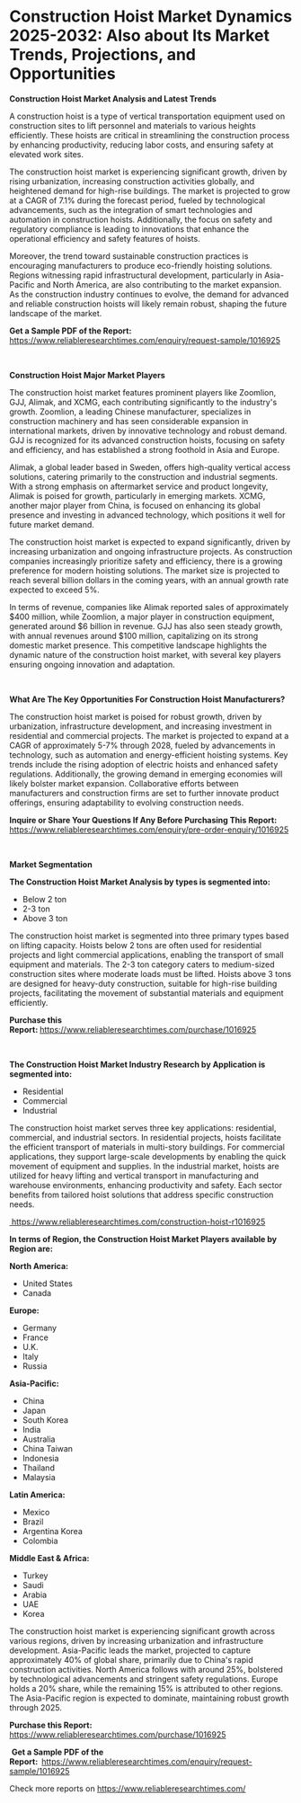 <p><h1>Construction Hoist Market Dynamics 2025-2032: Also about Its Market Trends, Projections, and Opportunities</h1></p><p><strong>Construction Hoist Market Analysis and Latest Trends</strong></p>
<p><p>A construction hoist is a type of vertical transportation equipment used on construction sites to lift personnel and materials to various heights efficiently. These hoists are critical in streamlining the construction process by enhancing productivity, reducing labor costs, and ensuring safety at elevated work sites.</p><p>The construction hoist market is experiencing significant growth, driven by rising urbanization, increasing construction activities globally, and heightened demand for high-rise buildings. The market is projected to grow at a CAGR of 7.1% during the forecast period, fueled by technological advancements, such as the integration of smart technologies and automation in construction hoists. Additionally, the focus on safety and regulatory compliance is leading to innovations that enhance the operational efficiency and safety features of hoists.</p><p>Moreover, the trend toward sustainable construction practices is encouraging manufacturers to produce eco-friendly hoisting solutions. Regions witnessing rapid infrastructural development, particularly in Asia-Pacific and North America, are also contributing to the market expansion. As the construction industry continues to evolve, the demand for advanced and reliable construction hoists will likely remain robust, shaping the future landscape of the market.</p></p>
<p><strong>Get a Sample PDF of the Report:&nbsp;</strong> <a href="https://www.reliableresearchtimes.com/enquiry/request-sample/1016925?utm_campaign=2220&utm_medium=2&utm_source=Github&utm_content=ia&utm_term=10042025&utm_id=construction-hoist">https://www.reliableresearchtimes.com/enquiry/request-sample/1016925</a></p>
<p>&nbsp;</p>
<p><strong>Construction Hoist Major Market Players</strong></p>
<p><p>The construction hoist market features prominent players like Zoomlion, GJJ, Alimak, and XCMG, each contributing significantly to the industry's growth. Zoomlion, a leading Chinese manufacturer, specializes in construction machinery and has seen considerable expansion in international markets, driven by innovative technology and robust demand. GJJ is recognized for its advanced construction hoists, focusing on safety and efficiency, and has established a strong foothold in Asia and Europe.</p><p>Alimak, a global leader based in Sweden, offers high-quality vertical access solutions, catering primarily to the construction and industrial segments. With a strong emphasis on aftermarket service and product longevity, Alimak is poised for growth, particularly in emerging markets. XCMG, another major player from China, is focused on enhancing its global presence and investing in advanced technology, which positions it well for future market demand.</p><p>The construction hoist market is expected to expand significantly, driven by increasing urbanization and ongoing infrastructure projects. As construction companies increasingly prioritize safety and efficiency, there is a growing preference for modern hoisting solutions. The market size is projected to reach several billion dollars in the coming years, with an annual growth rate expected to exceed 5%.</p><p>In terms of revenue, companies like Alimak reported sales of approximately $400 million, while Zoomlion, a major player in construction equipment, generated around $6 billion in revenue. GJJ has also seen steady growth, with annual revenues around $100 million, capitalizing on its strong domestic market presence. This competitive landscape highlights the dynamic nature of the construction hoist market, with several key players ensuring ongoing innovation and adaptation.</p></p>
<p>&nbsp;</p>
<p><strong>What Are The Key Opportunities For Construction Hoist Manufacturers?</strong></p>
<p><p>The construction hoist market is poised for robust growth, driven by urbanization, infrastructure development, and increasing investment in residential and commercial projects. The market is projected to expand at a CAGR of approximately 5-7% through 2028, fueled by advancements in technology, such as automation and energy-efficient hoisting systems. Key trends include the rising adoption of electric hoists and enhanced safety regulations. Additionally, the growing demand in emerging economies will likely bolster market expansion. Collaborative efforts between manufacturers and construction firms are set to further innovate product offerings, ensuring adaptability to evolving construction needs.</p></p>
<p><strong>Inquire or Share Your Questions If Any Before Purchasing This Report:</strong> <a href="https://www.reliableresearchtimes.com/enquiry/pre-order-enquiry/1016925?utm_campaign=2220&utm_medium=2&utm_source=Github&utm_content=ia&utm_term=10042025&utm_id=construction-hoist">https://www.reliableresearchtimes.com/enquiry/pre-order-enquiry/1016925</a></p>
<p>&nbsp;</p>
<p><strong>Market Segmentation</strong></p>
<p><strong>The Construction Hoist Market Analysis by types is segmented into:</strong></p>
<p><ul><li>Below 2 ton</li><li>2-3 ton</li><li>Above 3 ton</li></ul></p>
<p><p>The construction hoist market is segmented into three primary types based on lifting capacity. Hoists below 2 tons are often used for residential projects and light commercial applications, enabling the transport of small equipment and materials. The 2-3 ton category caters to medium-sized construction sites where moderate loads must be lifted. Hoists above 3 tons are designed for heavy-duty construction, suitable for high-rise building projects, facilitating the movement of substantial materials and equipment efficiently.</p></p>
<p><strong>Purchase this Report:&nbsp;</strong><a href="https://www.reliableresearchtimes.com/purchase/1016925?utm_campaign=2220&utm_medium=2&utm_source=Github&utm_content=ia&utm_term=10042025&utm_id=construction-hoist">https://www.reliableresearchtimes.com/purchase/1016925</a></p>
<p>&nbsp;</p>
<p><strong>The Construction Hoist Market Industry Research by Application is segmented into:</strong></p>
<p><ul><li>Residential</li><li>Commercial</li><li>Industrial</li></ul></p>
<p><p>The construction hoist market serves three key applications: residential, commercial, and industrial sectors. In residential projects, hoists facilitate the efficient transport of materials in multi-story buildings. For commercial applications, they support large-scale developments by enabling the quick movement of equipment and supplies. In the industrial market, hoists are utilized for heavy lifting and vertical transport in manufacturing and warehouse environments, enhancing productivity and safety. Each sector benefits from tailored hoist solutions that address specific construction needs.</p></p>
<p><a href="https://www.reliableresearchtimes.com/construction-hoist-r1016925?utm_campaign=2220&utm_medium=2&utm_source=Github&utm_content=ia&utm_term=10042025&utm_id=construction-hoist">&nbsp;https://www.reliableresearchtimes.com/construction-hoist-r1016925</a></p>
<p><strong>In terms of Region, the Construction Hoist Market Players available by Region are:</strong></p>
<p>
    <p> <strong> North America: </strong>
        <ul>
            <li>United States</li>
            <li>Canada</li>
        </ul>
        </p> 
    <p> <strong> Europe: </strong>
        <ul>
            <li>Germany</li>
            <li>France</li>
            <li>U.K.</li>
            <li>Italy</li>
            <li>Russia</li>
        </ul>
        </p> 
    <p> <strong> Asia-Pacific: </strong>
        <ul>
            <li>China</li>
            <li>Japan</li>
            <li>South Korea</li>
            <li>India</li>
            <li>Australia</li>
            <li>China Taiwan</li>
            <li>Indonesia</li>
            <li>Thailand</li>
            <li>Malaysia</li>
        </ul>
        </p> 
    <p> <strong> Latin America: </strong>
        <ul>
            <li>Mexico</li>
            <li>Brazil</li>
            <li>Argentina Korea</li>
            <li>Colombia</li>
        </ul>
        </p> 
    <p> <strong> Middle East & Africa: </strong>
        <ul>
            <li>Turkey</li>
            <li>Saudi</li>
            <li>Arabia</li>
            <li>UAE</li>
            <li>Korea</li>
        </ul>
    </p>
    </p>
<p><p>The construction hoist market is experiencing significant growth across various regions, driven by increasing urbanization and infrastructure development. Asia-Pacific leads the market, projected to capture approximately 40% of global share, primarily due to China's rapid construction activities. North America follows with around 25%, bolstered by technological advancements and stringent safety regulations. Europe holds a 20% share, while the remaining 15% is attributed to other regions. The Asia-Pacific region is expected to dominate, maintaining robust growth through 2025.</p></p>
<p><strong>Purchase this Report: </strong><a href="https://www.reliableresearchtimes.com/purchase/1016925?utm_campaign=2220&utm_medium=2&utm_source=Github&utm_content=ia&utm_term=10042025&utm_id=construction-hoist">https://www.reliableresearchtimes.com/purchase/1016925</a></p>
<p>&nbsp;<strong>Get a Sample PDF of the Report:&nbsp;&nbsp;</strong><a href="https://www.reliableresearchtimes.com/enquiry/request-sample/1016925?utm_campaign=2220&utm_medium=2&utm_source=Github&utm_content=ia&utm_term=10042025&utm_id=construction-hoist">https://www.reliableresearchtimes.com/enquiry/request-sample/1016925</a></p>
<p><strong></strong></p>
<p>Check more reports on <a href="https://www.reliableresearchtimes.com/?utm_campaign=2220&utm_medium=2&utm_source=Github&utm_content=ia&utm_term=10042025&utm_id=construction-hoist">https://www.reliableresearchtimes.com/</a></p>